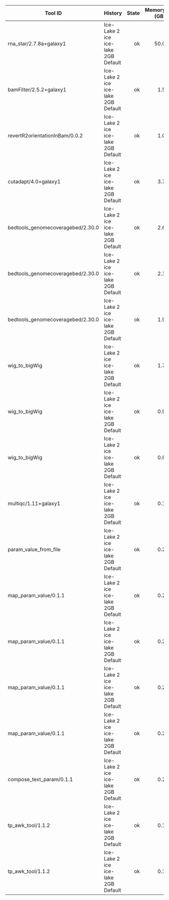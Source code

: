 | Tool ID | History | State | Memory (GB) | Runtime (sec)|
|---|---|---:|---:|---:|
| rna_star/2.7.8a+galaxy1 | Ice-Lake 2 ice ice-lake 2GB Default | ok | 50.0 |   484 |
| bamFilter/2.5.2+galaxy1 | Ice-Lake 2 ice ice-lake 2GB Default | ok | 1.5 |   293 |
| revertR2orientationInBam/0.0.2 | Ice-Lake 2 ice ice-lake 2GB Default | ok | 1.0 |   178 |
| cutadapt/4.0+galaxy1 | Ice-Lake 2 ice ice-lake 2GB Default | ok | 3.7 |   143 |
| bedtools_genomecoveragebed/2.30.0 | Ice-Lake 2 ice ice-lake 2GB Default | ok | 2.6 |    97 |
| bedtools_genomecoveragebed/2.30.0 | Ice-Lake 2 ice ice-lake 2GB Default | ok | 2.1 |    75 |
| bedtools_genomecoveragebed/2.30.0 | Ice-Lake 2 ice ice-lake 2GB Default | ok | 1.9 |    72 |
| wig_to_bigWig | Ice-Lake 2 ice ice-lake 2GB Default | ok | 1.7 |    21 |
| wig_to_bigWig | Ice-Lake 2 ice ice-lake 2GB Default | ok | 0.9 |    11 |
| wig_to_bigWig | Ice-Lake 2 ice ice-lake 2GB Default | ok | 0.8 |    10 |
| multiqc/1.11+galaxy1 | Ice-Lake 2 ice ice-lake 2GB Default | ok | 0.1 |     7 |
| param_value_from_file | Ice-Lake 2 ice ice-lake 2GB Default | ok | 0.2 |     4 |
| map_param_value/0.1.1 | Ice-Lake 2 ice ice-lake 2GB Default | ok | 0.2 |     4 |
| map_param_value/0.1.1 | Ice-Lake 2 ice ice-lake 2GB Default | ok | 0.2 |     4 |
| map_param_value/0.1.1 | Ice-Lake 2 ice ice-lake 2GB Default | ok | 0.2 |     4 |
| map_param_value/0.1.1 | Ice-Lake 2 ice ice-lake 2GB Default | ok | 0.2 |     4 |
| compose_text_param/0.1.1 | Ice-Lake 2 ice ice-lake 2GB Default | ok | 0.2 |     3 |
| tp_awk_tool/1.1.2 | Ice-Lake 2 ice ice-lake 2GB Default | ok | 0.1 |     1 |
| tp_awk_tool/1.1.2 | Ice-Lake 2 ice ice-lake 2GB Default | ok | 0.1 |     1 |
